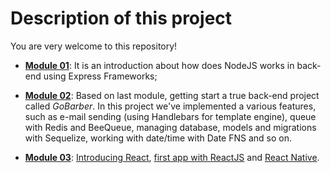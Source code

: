 # Description of this project

You are very welcome to this repository!

- **[Module 01](./module01/)**: It is an introduction about how does NodeJS works in back-end using Express Frameworks;

- **[Module 02](./module02)**: Based on last module, getting start a true back-end project called _GoBarber_. In this project we've implemented a various features, such as e-mail sending (using Handlebars for template engine), queue with Redis and BeeQueue, managing database, models and migrations with Sequelize, working with date/time with Date FNS and so on.

- **[Module 03](./module03)**: [Introducing React](./module03/react/), [first app with ReactJS](./module03/react-first-project/) and [React Native](./module03/react_native_project/).
